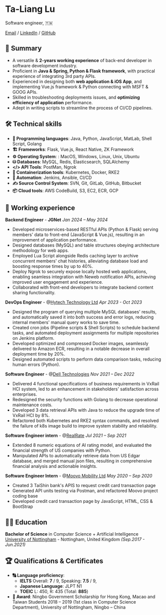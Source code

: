 # Ta-Liang Lu

 Software engineer, 🇹🇼 <br>

[Email](mailto:talianglu2021@gmail.com) / [LinkedIn](http://linkedin.com/in/talianglu) / [GitHub](https://github.com/joyfinder/) 

## 📝 Summary 

- A versatile & **2-years working experience** of back-end developer in software development industry. <br>
- Proficient in **Java & Spring, Python & Flask framework**, with practical experience of integrating 3rd party APIs. <br>
- Experienced in designing both **web application & iOS App**, and implementing Vue.js framework & Python connecting with MSFT & GOOG APIs. <br>
- Skilled in troubleshooting deployments issues, and **optimizing efficiency of application** performance. <br>
- Adept in writing scripts to streamline the process of CI/CD pipelines. <br>

## 🛠 Technical skills

- **🤖 Programming languages**: Java, Python, JavaScript, MatLab, Shell Script, Golang <br>
- **🏗️ Frameworks**: Flask, Vue.js, React Native, ZK Framework <br>
- **⚙️ Operating System**: : MacOS, Windows, Linux, Unix, Ubuntu <br>
- **⛁ Databases**: MySQL, Redis, Elasticsearch, SQLAlchemy <br>
- **</> API Tools**: PostMan, Ngrok <br>
- **🐳 Containerization tools**: Kubernetes, Docker, RKE2 <br>
- **🔄 Automation**: Jenkins, Ansible, CI/CD <br>
- **✍ Source Control System**: SVN, Git, GitLab, GitHub, Bitbucket <br>
- **📦 Cloud tools**: AWS CodeBuild, S3, EC2, ECR, GCP <br>

## 💼 Working experience 

**Backend Engineer** - **JGNet** _Jan 2024 – May 2024_<br>

 - Developed microservices-based RESTful APIs (Python & Flask) serving members' data to front-end (JavaScript & Vue.js), resulting in an improvement of application performance. 
 - Designed databases (MySQL) and table structures obeying architecture methodology for web apps.
 - Employed Lua Script alongside Redis caching layer to archive concurrent  members' chat histories, alleviating database load and boosting response times by up to 40%.
 - Deploy Ngrok to securely expose locally hosted web applications, enabling seamless integration with Neweb notification APIs, achieving improved user engagement and experience.
 - Collaborated with front-end developers to integrate backend content sharing functionality.

**DevOps Engineer** - @<a href="https://www.hytechc.com/" target="_blank">Hytech Technology Ltd</a> _Apr 2023 - Oct 2023_<br>

 - Designed the program of querying multiple MySQL databases' results, and automatically saved it into both success and error logs, reducing internal members' manual query works to save time.
 - Created cron jobs (Pipeline scripts & Shell Scripts) to schedule backend tasks, and automated deployment assignments for multiple repositories on Jenkins platform.
 - Developed optimized and compressed Docker images, seamlessly delivered to Amazon ECR, resulting in a notable decrease in overall deployment time by 20%.
 - Designed automated scripts to perform data comparison tasks, reducing human errors (Python).

**Software Engineer** - @<a href="https://www.dell.com/en-us" target="_blank">Dell Technologies</a> _Nov 2021 – Dec 2022_<br>

 - Delivered 4 functional specifications of business requirements in VxRail HCI system, led to an enhancement in stakeholders' satisfaction across enterprises.
 - Redesigned the security functions with Golang to decrease operational maintenance costs.
 - Developed 3 data retrieval APIs with Java to reduce the upgrade time of VxRail HCI by 8%.
 - Refactored both Kubernetes and RKE2 syntax commands, and resolved the failure of k8s image build to improve system stability and reliability.

**Software Engineer intern** - @<a href="https://realrate.ai/" target="_blank">RealRate</a> _Jul 2021 – Sep 2021_<br>

- Extended 8 numeric equations of AI rating model, and evaluated the financial strength of US companies with Python.
- Manipulated APIs to automatically retrieve data from US Edgar database, and merged manual json files, resulting in comprehensive financial analysis and actionable insights.

**Software Engineer Intern** - @<a href="https://www.ridemoovo.com/" target="_blank">Moovo Mobility Ltd</a> _May 2020 – Sep 2020_<br>

- Created 3 TaiShin bank's APIS to request credit card transaction page
- Generated API units testing via Postman, and refactored Moovo project coding base
- Developed credit card transaction page by JavaScript, HTML, CSS & BootStrap 

## 🧑‍💻 Education

**Bachelor of Science** in Computer Science + Artificial Intelligence<br>
[University of Nottingham](https://www.nottingham.ac.uk/) - Nottingham, United Kingdom		_(Sep.2017 - Jun.2021)_

## 🏆 Qualifications & Certificates

- **🔠 Language proficiency**:
  - **IELTS** Overall: **7** / 9, Speaking: **7.5** / 9,
  - **Japanese Language**: JLPT N1 <br>
  - **TOEIC** L: 450, R: 435 (Total: **885**) <br>
- **🏅 Award**: Ningbo Government Scholarship for Hong Kong, Macao and Taiwan Students 2018 – 2019 (1st class in Computer Science Department), University of Nottingham, Ningbo – China <br>

